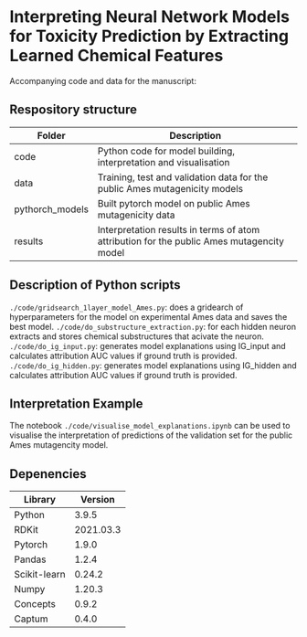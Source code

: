 # Interpreting Neural Network Models for Toxicity Prediction by Extracting Learned Chemical Features

Accompanying code and data for the manuscript: <!-- TODO: Add link -->

## Respository structure

| Folder            | Description |
| -----------       | ----------- |
| code              | Python code for model building, interpretation and visualisation|
| data              | Training, test and validation data for the public Ames mutagenicity models|
| pythorch_models   | Built pytorch model on public Ames mutagenicity data |
| results           | Interpretation results in terms of atom attribution for the public Ames mutagencity model |

## Description of Python scripts
`./code/gridsearch_1layer_model_Ames.py`: does a gridearch of hyperparameters for the model on experimental Ames data and saves the best model.
`./code/do_substructure_extraction.py`: for each hidden neuron extracts and stores chemical substructures that acivate the neuron.
`./code/do_ig_input.py`: generates model explanations using IG_input and calculates attribution AUC values if ground truth is provided.
`./code/do_ig_hidden.py`: generates model explanations using IG_hidden and calculates attribution AUC values if ground truth is provided.

## Interpretation Example

The notebook `./code/visualise_model_explanations.ipynb` can be used to visualise the interpretation of predictions
of the validation set for the public Ames mutagencity model. 

## Depenencies

| Library           | Version       |
| -----------       | -----------   |
| Python            | 3.9.5         |
| RDKit             | 2021.03.3     |
| Pytorch           | 1.9.0         |
| Pandas            | 1.2.4         |
| Scikit-learn      | 0.24.2        |
| Numpy             | 1.20.3        |
| Concepts          | 0.9.2         |
| Captum            | 0.4.0         |
